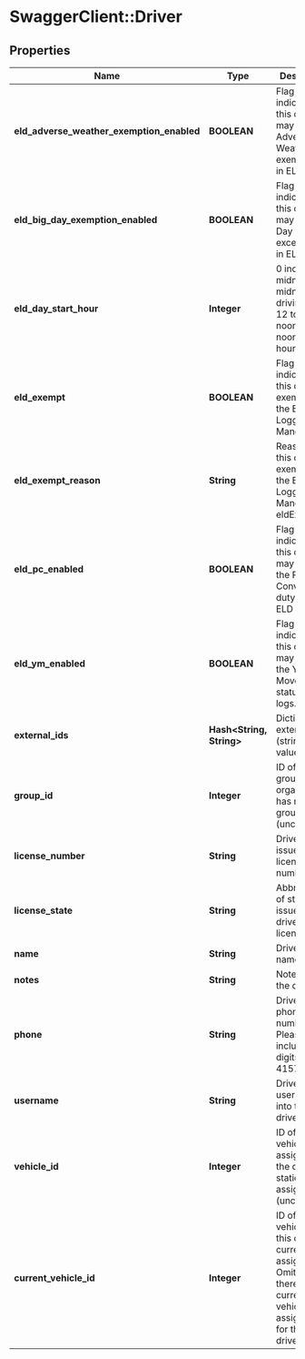 # SwaggerClient::Driver

## Properties
Name | Type | Description | Notes
------------ | ------------- | ------------- | -------------
**eld_adverse_weather_exemption_enabled** | **BOOLEAN** | Flag indicating this driver may use Adverse Weather exemptions in ELD logs. | [optional] 
**eld_big_day_exemption_enabled** | **BOOLEAN** | Flag indicating this driver may use Big Day excemptions in ELD logs. | [optional] 
**eld_day_start_hour** | **Integer** | 0 indicating midnight-to-midnight ELD driving hours, 12 to indicate noon-to-noon driving hours. | [optional] 
**eld_exempt** | **BOOLEAN** | Flag indicating this driver is exempt from the Electronic Logging Mandate. | [optional] 
**eld_exempt_reason** | **String** | Reason that this driver is exempt from the Electronic Logging Mandate (see eldExempt). | [optional] 
**eld_pc_enabled** | **BOOLEAN** | Flag indicating this driver may select the Personal Conveyance duty status in ELD logs. | [optional] [default to false]
**eld_ym_enabled** | **BOOLEAN** | Flag indicating this driver may select the Yard Move duty status in ELD logs. | [optional] [default to false]
**external_ids** | **Hash&lt;String, String&gt;** | Dictionary of external IDs (string key-value pairs) | [optional] 
**group_id** | **Integer** | ID of the group if the organization has multiple groups (uncommon). | [optional] 
**license_number** | **String** | Driver&#39;s state issued license number. | [optional] 
**license_state** | **String** | Abbreviation of state that issued driver&#39;s license. | [optional] 
**name** | **String** | Driver&#39;s name. | 
**notes** | **String** | Notes about the driver. | [optional] 
**phone** | **String** | Driver&#39;s phone number. Please include only digits, ex. 4157771234 | [optional] 
**username** | **String** | Driver&#39;s login username into the driver app. | [optional] 
**vehicle_id** | **Integer** | ID of the vehicle assigned to the driver for static vehicle assignments. (uncommon). | [optional] 
**current_vehicle_id** | **Integer** | ID of the vehicle that this driver is currently assigned to. Omitted if there is no current vehicle assignment for this driver. | [optional] 



